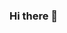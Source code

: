### Hi there 👋

<!--
Welcome to my profile wave !

-My name is Leonardo and ....

    heart_eyes I love technology!!!
    toolbox I work Analyst JAVA!!!
    heart_decoration I'm a coffee lover!!!

Programmer in constant knowledge necktie!!!
-->
